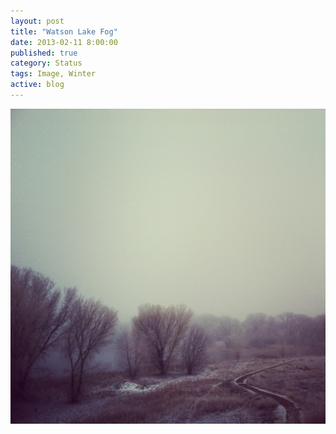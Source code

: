 ```yaml
---
layout: post
title: "Watson Lake Fog"
date: 2013-02-11 8:00:00
published: true
category: Status
tags: Image, Winter
active: blog
---
```


<img src="/assets/2013/02/20130211-090629.jpg" class="img-responsive" alt="Watson Lake Fog" />
